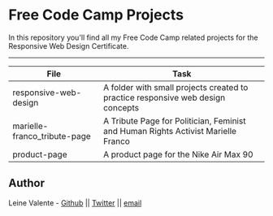 # Free Code Camp Projects
In this repository you'll find all my Free Code Camp related projects for the Responsive Web Design Certificate.

---
File|Task
---|---
responsive-web-design | A folder with small projects created to practice responsive web design concepts
marielle-franco_tribute-page | A Tribute Page for Politician, Feminist and Human Rights Activist Marielle Franco
product-page | A product page for the Nike Air Max 90

## Author
Leine Valente - [Github](https://github.com/leinefran/) || [Twitter](https://twitter.com/leinefran) || [email](leine.valente@holbertonschool.com)
